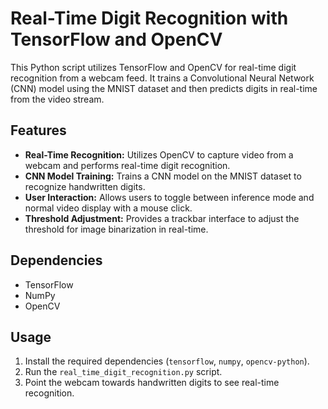 # Real-Time Digit Recognition with TensorFlow and OpenCV

This Python script utilizes TensorFlow and OpenCV for real-time digit recognition from a webcam feed. It trains a Convolutional Neural Network (CNN) model using the MNIST dataset and then predicts digits in real-time from the video stream.

## Features

- **Real-Time Recognition:** Utilizes OpenCV to capture video from a webcam and performs real-time digit recognition.
- **CNN Model Training:** Trains a CNN model on the MNIST dataset to recognize handwritten digits.
- **User Interaction:** Allows users to toggle between inference mode and normal video display with a mouse click.
- **Threshold Adjustment:** Provides a trackbar interface to adjust the threshold for image binarization in real-time.

## Dependencies

- TensorFlow
- NumPy
- OpenCV

## Usage

1. Install the required dependencies (`tensorflow`, `numpy`, `opencv-python`).
2. Run the `real_time_digit_recognition.py` script.
3. Point the webcam towards handwritten digits to see real-time recognition.



